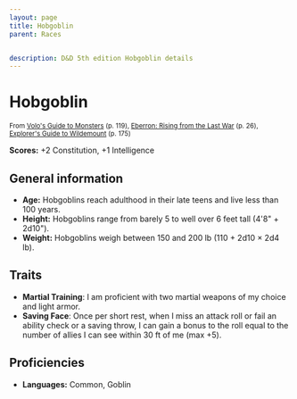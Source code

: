 ```yaml
---
layout: page
title: Hobgoblin
parent: Races


description: D&D 5th edition Hobgoblin details
---
```


# Hobgoblin

<small>From <a target="_blank" href="https://dnd.wizards.com/products/tabletop-games/rpg-products/volos-guide-to-monsters">Volo's Guide to Monsters</a> (p. 119), <a target="_blank" href="https://dnd.wizards.com/products/tabletop-games/rpg-products/eberron">Eberron: Rising from the Last War</a> (p. 26), <a target="_blank" href="https://dnd.wizards.com/products/wildemount">Explorer's Guide to Wildemount</a> (p. 175)</small>

**Scores:** +2 Constitution, +1 Intelligence

## General information

- **Age:** Hobgoblins reach adulthood in their late teens and live less than 100 years.
- **Height:** Hobgoblins range from barely 5 to well over 6 feet tall (4'8" + 2d10").
- **Weight:** Hobgoblins weigh between 150 and 200 lb (110 + 2d10 × 2d4 lb).

## Traits

- **Martial Training**: I am proficient with two martial weapons of my choice and light armor.
- **Saving Face**: Once per short rest, when I miss an attack roll or fail an ability check or a saving throw, I can gain a bonus to the roll equal to the number of allies I can see within 30 ft of me (max +5).

## Proficiencies

- **Languages:** Common, Goblin